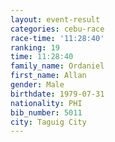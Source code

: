 ```yaml
---
layout: event-result 
categories: cebu-race 
race-time: '11:28:40'
ranking: 19
time: 11:28:40
family_name: Ordaniel
first_name: Allan
gender: Male
birthdate: 1979-07-31
nationality: PHI
bib_number: 5011
city: Taguig City
---
```

